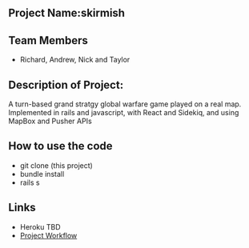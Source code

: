## Project Name:skirmish

## Team Members
+ Richard, Andrew, Nick and Taylor

## Description of Project: 
A turn-based grand stratgy global warfare game played on a real map.
Implemented in rails and javascript, with React and Sidekiq, and using MapBox and Pusher APIs

## How to use the code
+ git clone (this project)
+ bundle install
+ rails s

## Links
+ Heroku TBD
+ [Project Workflow](https://github.com/RantGames/skirmish/blob/master/project_workflow.md "Project Workflow")

